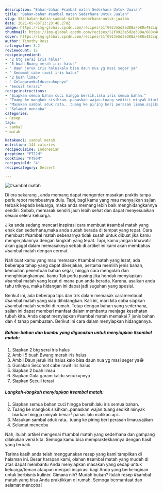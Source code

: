 ```yaml
---
description: "Bahan-bahan #sambal matah Sederhana Untuk Jualan"
title: "Bahan-bahan #sambal matah Sederhana Untuk Jualan"
slug: 583-bahan-bahan-sambal-matah-sederhana-untuk-jualan
date: 2021-05-06T13:20:48.278Z
image: https://img-global.cpcdn.com/recipes/51f0923e5d2e388a/680x482cq70/sambal-matah-foto-resep-utama.jpg
thumbnail: https://img-global.cpcdn.com/recipes/51f0923e5d2e388a/680x482cq70/sambal-matah-foto-resep-utama.jpg
cover: https://img-global.cpcdn.com/recipes/51f0923e5d2e388a/680x482cq70/sambal-matah-foto-resep-utama.jpg
author: Timothy Ross
ratingvalue: 3.2
reviewcount: 12
recipeingredient:
- "2 btg serai iris halus"
- "5 buah Bwang merah iris halus"
- " Daun jeruk iris haluskalo bisa daun nua yg masi seger ya"
- " Secomot cabe rawit iris halus"
- "2 buah limau"
- " Gulagaramkaldusecukupnya"
- "Secuil terasi"
recipeinstructions:
- "Siapkan semua bahan cuci hingga bersih.lalu iris semua bahan."
- "Tuang ke mangkok sisihkan..panaskan wajan.tuang sedikit minyak biarkan hingga minyak benar² panas lalu matikan api.."
- "Masukan sambal aduk rata...tuang ke piring beri perasan limau.sajikan"
- "Selamat mencoba"
categories:
- Resep
tags:
- sambal
- matah

katakunci: sambal matah 
nutrition: 144 calories
recipecuisine: Indonesian
preptime: "PT22M"
cooktime: "PT50M"
recipeyield: "4"
recipecategory: Dessert

---
```



![#sambal matah](https://img-global.cpcdn.com/recipes/51f0923e5d2e388a/680x482cq70/sambal-matah-foto-resep-utama.jpg)

Di era  sekarang , anda memang dapat mengorder masakan praktis tanpa perlu repot membuatnya dulu. Tapi, bagi kamu yang mau menyajikan sajian terbaik kepada keluarga, maka anda memang lebih baik menghidangkannya sendiri. Sebab, memasak sendiri jauh lebih sehat dan dapat menyesuaikan sesuai selera keluarga.

Jika anda sedang mencari inspirasi cara membuat #sambal matah yang enak dan sederhana,maka anda sudah berada di tempat yang tepat. Cara membuat #sambal matah  sebenarnya tidak susah untuk dibuat jika kamu mengerjakannya dengan langkah yang tepat. Tapi, kamu jangan khawatir akan gagal dalam memasaknya 
sebab di artikel ini kami akan membahas #sambal matah dengan cermat.  



Nah buat kamu yang mau memasak #sambal matah yang lezat, ada beberapa tahap yang dapat dikerjakan, pertama memilih jenis bahan, kemudian penentuan bahan segar, hingga cara mengolah dan menghidangkannya. kamu Tak perlu pusing jika hendak menyiapkan #sambal matah yang lezat di mana pun anda berada. Karena, asalkan anda  tahu triknya, maka hidangan ini dapat jadi suguhan yang spesial.

Berikut ini, ada beberapa tips dan trik dalam memasak caramembuat #sambal matah yang siap dihidangkan. Kali ini, mari kita coba siapkan #sambal matah sendiri di rumah. Tetap dengan bahan yang sederhana, sajian ini dapat memberi manfaat dalam membantu menjaga kesehatan tubuh kita. Anda dapat menyiapkan #sambal matah memakai 7 jenis bahan dan 4 tahap pembuatan. Berikut ini cara dalam menyiapkan hidangannya.

<!--inarticleads1-->

##### Bahan-bahan dan bumbu yang digunakan untuk menyiapkan #sambal matah:

1. Siapkan 2 btg serai iris halus
1. Ambil 5 buah Bwang merah iris halus
1. Ambil  Daun jeruk iris halus.kalo bisa daun nua yg masi seger ya😁
1. Gunakan  Secomot cabe rawit iris halus
1. Siapkan 2 buah limau
1. Siapkan  Gula.garam.kaldu.secukupnya
1. Siapkan Secuil terasi




<!--inarticleads2-->

##### Langkah-langkah menyiapkan #sambal matah:

1. Siapkan semua bahan cuci hingga bersih.lalu iris semua bahan.
1. Tuang ke mangkok sisihkan..panaskan wajan.tuang sedikit minyak biarkan hingga minyak benar² panas lalu matikan api..
1. Masukan sambal aduk rata...tuang ke piring beri perasan limau.sajikan
1. Selamat mencoba




Nah, itulah artikel mengenai  #sambal matah  yang sederhana dan gampang dilakukan versi kita. Semoga kamu bisa mempraktekkannya dengan hasil yang terbaik. 

Terima kasih anda telah menggunakan resep yang kami tampilkan di halaman ini. Besar harapan kami, olahan  #sambal matah yang mudah di atas dapat membantu Anda menyiapkan masakan yang sedap untuk keluarga/teman ataupun menjadi inspirasi bagi Anda yang berkeinginan untuk berbisnis kuliner. Gimana nih? Mudah bukan? Itulah resep #sambal matah yang bisa Anda praktikkan di rumah. Semoga bermanfaat dan selamat mencoba!

